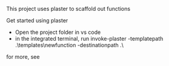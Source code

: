 This project uses plaster to scaffold out functions


Get started using plaster

- Open the project folder in vs code
- in the integrated terminal, run invoke-plaster -templatepath .\templates\newfunction -destinationpath .\

for more, see
